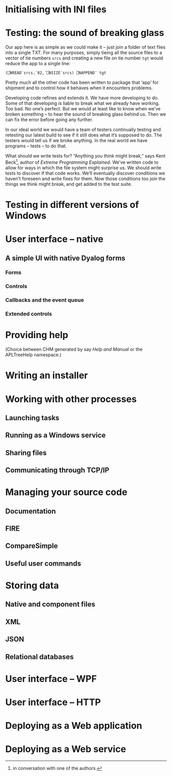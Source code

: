 # Initialising with INI files 

# Testing: the sound of breaking glass

Our app here is as simple as we could make it – just join a folder of text files into a single TXT. For many purposes, simply tieing all the source files to a vector of tie numbers `srcs` and creating a new file on tie number `tgt` would reduce the app to a single line:

    (⎕NREAD¨srcs,¨82,¨⎕NSIZE¨srcs) ⎕NAPPEND¨ tgt

Pretty much all the other code has been written to package that ‘app’ for shipment and to control how it behaves when it encounters problems. 

Developing code refines and extends it. We have more developing to do. Some of that developing is liable to break what we already have working. Too bad. No one’s perfect. But we would at least like to know when we’ve broken something – to hear the sound of breaking glass behind us. Then we can fix the error before going any further. 

In our ideal world we would have a team of testers continually testing and retesting our latest build to see if it still does what it’s supposed to do. The testers would tell us if we broke anything. In the real world we have programs – tests – to do that. 

What should we write tests for? “Anything you think might break,” says Kent Beck[^beck], author of _Extreme Programming Explained_. We’ve written code to allow for ways in which the file system might surprise us. We should write tests to discover if that code works. We’ll eventually discover conditions we haven’t foreseen and write fixes for them. Now those conditions too join the things we think might break, and get added to the test suite. 

[^beck]: in conversation with one of the authors.

# Testing in different versions of Windows 

# User interface – native

## A simple UI with native Dyalog forms

### Forms

### Controls

### Callbacks and the event queue

### Extended controls

# Providing help

(Choice between CHM generated by say _Help and Manual_ or the APLTreeHelp namespace.) 

# Writing an installer

# Working with other processes

## Launching tasks

## Running as a Windows service

## Sharing files

## Communicating through TCP/IP

# Managing your source code 

## Documentation 

## FIRE

## CompareSimple

## Useful user commands 

# Storing data

## Native and component files

## XML

## JSON

## Relational databases

# User interface – WPF

# User interface – HTTP

# Deploying as a Web application

# Deploying as a Web service 